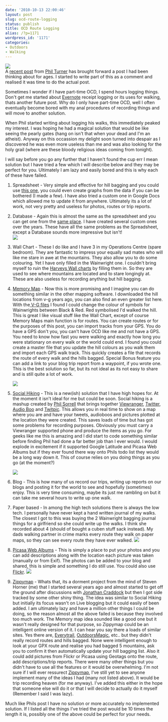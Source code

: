 ```yaml
---
date: '2010-10-13 22:00:46'
layout: post
slug: ocd-route-logging
status: publish
title: OCD Route Logging
alias: /?p=1171
wordpress_id: '1171'
categories:
- Outdoors
- Walking
---
```


![](http://dl.dropbox.com/u/2657852/website/images/MemoryMap2.jpg)  
A [recent post](http://lightweightoutdoors.com/?p=1266) from [Phil Turner](http://lightweightoutdoors.com/) has brought forward a post I had been thinking about for ages. I started to write part of this as a comment and realised it was time to do the actual post.  
<!-- more -->
Sometimes I wonder if I have part-time OCD, I spend hours logging things. Don't get me started about [Evernote](http://www.evernote.com/) receipt logging or its uses for walking, thats another future post. Why do I only have part-time OCD, well I often eventually become bored with my anal procedures of recording things and will move to another solution.  

When Phil started writing about logging his walks, this immediately peaked my interest. I was hoping he had a magical solution that would be like seeing the pearly gates (hang on isn't that when your dead and I'm an atheist). Anyway on this occassion my delight soon turned into despair as I discovered he was even more useless than me and was also looking for the holy grail (where are these bloody religious ideas coming from tonight).  

I will say before you go any further that I haven't found the cup err I mean solution but I have tried a few which I will describe below and they may be perfect for you. Ultimately I am lazy and easily bored and this is why each of these have failed.  

1. Spreadsheet - Very simple and effective for hill bagging and you could use [this one](http://www.biber.fsnet.co.uk/downloads.html), you could even create graphs from the data if you can be bothered (I made a few). I have also tried a custom one in Google Docs which allowed me to update it from anywhere. Ultimately its a lot of work, not very pretty and useless for photos, routes or trip reports.  

2. Database - Again this is almost the same as the spreadsheet and you can get one from the [same place](http://www.biber.fsnet.co.uk/downloads.html). I have created several custom ones over the years. These have all the same problems as the Spreadsheet, except a Database sounds more impressive but isn't!  
	![](http://dl.dropbox.com/u/2657852/website/images/Wallchart-001.jpg)  
3. Wall Chart - These I do like and I have 3 in my Operations Centre (spare bedroom). They are fantastic to impress your equally sad mates who will like me stare in awe at the mountains. They also allow you to do some colouring. Yet I have only filled in the Wainwright one. I couldn't bring myself to ruin the [Harveys Wall charts](http://www.harveymaps.co.uk/acatalog/Mountain_charts_and_long_distance_path_charts.html) by filling them in. So they are used to see where mountains are located and to stare longingly at. These are also useless for recording anything but hill bagging.  

4. [Memory Map](http://www.memory-map.co.uk/) - Now this is more promising and I imagine you can do something similar in the other mapping software. I downloaded the hill locations from v-g years ago, you can also find an even greater list here. With the[ V-G files](http://v-g.me.uk/Hill-Lists/Hill-Lists.htm) I found I could change the colour of symbols for Wainwrights between Black & Red. Red symbolised I'd walked the hill. This is great I like visual stuff like the Wall Chart, except of course Memory Maps main function is for routes. You can create routes or for the purposes of this post, you can import tracks from your GPS. You do have a GPS don't you, you can't have OCD like me and not have a GPS. You need to know how fast you were walking and exactly how long you were stationary on every walk or the world could end. I found you could create a master file that you update the hill colours as you walk them and import each GPS walk track. This quickly creates a file that records the route of every walk and the hills bagged. Special Bonus feature you can add a link to your blog trip report from a waypoint, if you wrote one. This is the best solution so far, but its not ideal as its not easy to share and is still quite a lot of work. 
 
	![](http://dl.dropbox.com/u/2657852/website/images/SocialHikinh.jpg)

5. [Social Hiking](http://www.socialhiking.org.uk) - This is a new(ish) solution that I have high hopes for. At the moment it isn't ideal for me but could be soon. Social hiking is a mashup created by [Phil Sorrell](http://twitter.com/daylightgambler) that brings together [Viewranger](http://www.viewranger.com), [Twitter](http://www.twitter.com/), [Audio Boo](http://www.audioboo.com/) and [Twitpic](http://www.twitpic.com). This allows you in real time to show on a map where you are and have your tweets, audioboos and pictures plotted at the location they were created. This saves loads of time but has got some problems for recording purposes. Obviously you must carry a Viewranger supported phone and produce the items as you go. For geeks like me this is amazing and I did start to code something similar before finding Phil had done a far better job than I ever would. I would explode in excitement if it supported Google Latitude and Picasa Web Albums but if they ever found there way onto Phils todo list they would be a long way down it. This of course relies on you doing things as you go (at the moment?)  

	![](http://dl.dropbox.com/u/2657852/website/images/Blog.jpg) 
6. Blog - This is how many of us record our trips, writing up reports on our blogs and posting it for the world to see and hopefully (sometimes) enjoy. This is very time consuming, maybe its just me rambling on but it can take me several hours to write up one walk.  

7. Paper based - In among the high tech solutions there is always the low tech. I personally have never kept a hand written journal of my walks. The closest I got to this was buying the 2 Wainwright bagging journal things for a girlfriend so she could write up the walks. I think she recorded about 4 (should of bought a cuben stuff sack instead). My dads walking partner in crime marks every route they walk on paper maps, so they can see every route they have ever walked. ![](http://dl.dropbox.com/u/2657852/website/images/Picasa.jpg)  

8. [Picasa Web Albums](http://picasaweb.google.com/) - This is simply a place to put your photos and you can add descriptions along with the location each picture was taken (manually or from Exif). The photos can be added to your blog and shared, this is simple and something I do still use. You could also use [Flickr](http://www.flickr.com). ![](http://dl.dropbox.com/u/2657852/website/images/Zippymap.jpg)  

9. [Zippymap](http://www.zippymap.com) - Whats that, its a dorment project from the mind of Steven Horner (me) that I started several years ago and almost started to get off the ground after discussions with [Jonathan Craddock](http://www.jonathancraddock.com) but then I got side tracked by some other shiny thing. The idea was similar to Social Hiking but initially its focus wasn't on Live blogging but it could easily of been added. I am ultimately lazy and have a million other things I could be doing, so the reason almost all the above failed is because they involved too much work. The Memory map idea sounded like a good one but it wasn't really designed for that purpose, so Zippymap could be an intelligent online version of it. I can hear you say there a loads of similar sites. Yes there are, [Everytrail](http://www.everytrail.com/), [OutdoorsMagic](http://www.outdoorsmagic.com/routes/), etc.. but they didn't really record routes and hills bagged. None were intelligent enough to look at your GPX route and realise you had bagged 5 mountains, ask you to confirm it then automatically update your hill bagging list. Also it could add pictures from Flickr or Picasa using Geotags onto the route, add descriptions/trip reports. There were many other things but you didn't have to use all the features or it would be overwhelming. I'm not sure if I will ever ressurect [Zippymap](http://www.zippymap.com), I've still yet to see anyone implement many of the ideas I had (many not listed above). It would be trip recording heaven (for me anyway). I've added this either in the hope that someone else will do it or that I will decide to actually do it myself (Remember I said I was lazy).  

Much like Phils post I have no solution or more accurately no implemented solution. If I listed all the things I've tried the post would be 10 times the length it is, possibly one of the above could be perfect for your needs.
